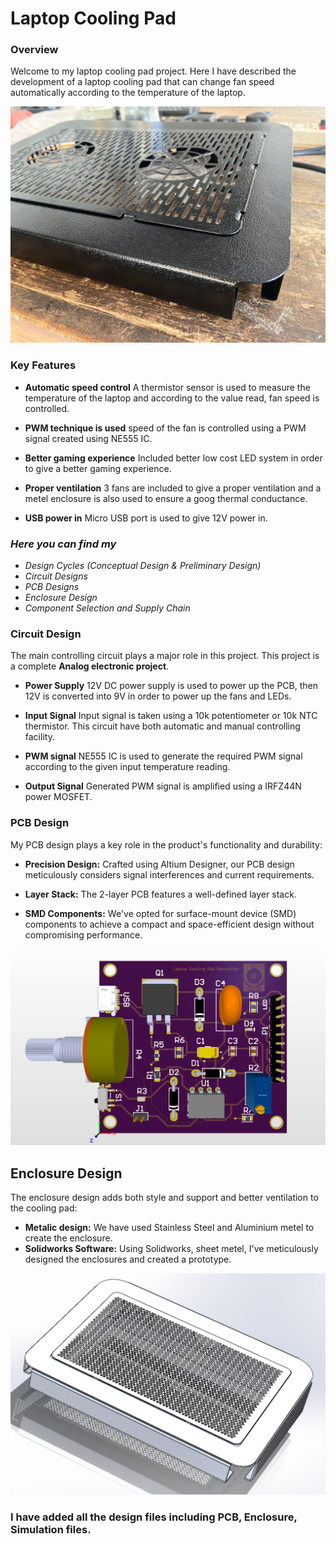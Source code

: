 
# Laptop Cooling Pad

### Overview

Welcome to my laptop cooling pad project.
Here I have described the development of a laptop cooling pad that can change fan speed automatically according to the temperature of the laptop.

![image](https://github.com/tinal28/Laptop-Cooling-Pad/blob/main/photos/IMG-20230725-WA0028.jpg)

### Key Features

- **Automatic speed control** A thermistor sensor is used to measure the temperature of the laptop and according to the value read, fan speed is controlled.

- **PWM technique is used** speed of the fan is controlled using a PWM signal created using NE555 IC.
- **Better gaming experience** Included better low cost LED system in order to give a better gaming experience.

- **Proper ventilation** 3 fans are included to give a proper ventilation and a metel enclosure is also used to ensure a goog thermal conductance.
  
- **USB power in** Micro USB port is used to give 12V power in.

### *_Here you can find my_* 
- _Design Cycles (Conceptual Design & Preliminary Design)_
- _Circuit Designs_
- _PCB Designs_
- _Enclosure Design_
- _Component Selection and Supply Chain_

### Circuit Design

The main controlling circuit plays a major role in this project. This project is a complete **Analog electronic project**.
- **Power Supply** 12V DC power supply is used to power up the PCB, then 12V is converted into 9V in order to power up the fans and LEDs.

- **Input Signal** Input signal is taken using a 10k potentiometer or 10k NTC thermistor. This circuit have both automatic and manual controlling facility.

- **PWM signal** NE555 IC is used to generate the required PWM signal according to the given input temperature reading.

- **Output Signal** Generated PWM signal is amplified using a IRFZ44N power MOSFET.

### PCB Design

My PCB design plays a key role in the product's functionality and durability:

- **Precision Design:** Crafted using Altium Designer, our PCB design meticulously considers signal interferences and current requirements.

- **Layer Stack:** The 2-layer PCB features a well-defined layer stack.

- **SMD Components:** We've opted for surface-mount device (SMD) components to achieve a compact and space-efficient design without compromising performance.

![Final PCB Design](https://github.com/tinal28/Laptop-Cooling-Pad/blob/main/photos/pcb.png)

## Enclosure Design

The enclosure design adds both style and support and better ventilation to the cooling pad:

- **Metalic design:** We have used Stainless Steel and Aluminium metel to create the enclosure. 
- **Solidworks Software:** Using Solidworks, sheet metel, I've meticulously designed the enclosures and created a prototype.

![Final Design](https://github.com/tinal28/Laptop-Cooling-Pad/blob/main/photos/enclosure.png)

### I have added all the design files including PCB, Enclosure, Simulation files.



